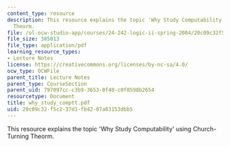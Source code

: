```yaml
---
content_type: resource
description: This resource explains the topic 'Why Study Computability' using Church-Turning
  Theorm.
file: /ol-ocw-studio-app/courses/24-242-logic-ii-spring-2004/20c09c32f5c237d1fb4207a83153dbb5_why_study_comptt.pdf
file_size: 385013
file_type: application/pdf
learning_resource_types:
- Lecture Notes
license: https://creativecommons.org/licenses/by-nc-sa/4.0/
ocw_type: OCWFile
parent_title: Lecture Notes
parent_type: CourseSection
parent_uid: 797097cc-c3b9-3653-0f40-c0f8598b2654
resourcetype: Document
title: why_study_comptt.pdf
uid: 20c09c32-f5c2-37d1-fb42-07a83153dbb5
---
```

This resource explains the topic 'Why Study Computability' using Church-Turning Theorm.